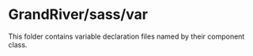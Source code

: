 # GrandRiver/sass/var

This folder contains variable declaration files named by their component class.
